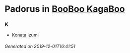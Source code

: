 # Padorus in [BooBoo KagaBoo](https://myanimelist.net/manga/20501/BooBoo_KagaBoo)

### K
* [Konata Izumi](https://github.com/shadow578/Padoru-Padoru/blob/master/table-of-contents/characters/KonataIzumi.md)

###### Generated on 2019-12-01T16:41:51
